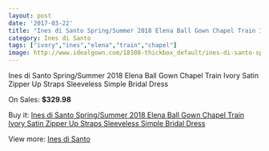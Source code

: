 ```yaml
---
layout: post
date: '2017-03-22'
title: "Ines di Santo Spring/Summer 2018 Elena Ball Gown Chapel Train Ivory Satin Zipper Up Straps Sleeveless Simple Bridal Dress"
category: Ines di Santo
tags: ["ivory","ines","elena","train","chapel"]
image: http://www.idealgown.com/18108-thickbox_default/ines-di-santo-spring-summer-2018-elena-ball-gown-chapel-train-ivory-satin-zipper-up-straps-sleeveless-simple-bridal-dress.jpg
---
```

Ines di Santo Spring/Summer 2018 Elena Ball Gown Chapel Train Ivory Satin Zipper Up Straps Sleeveless Simple Bridal Dress

On Sales: **$329.98**
<a href="https://www.idealgown.com/en/ines-di-santo/7008-ines-di-santo-spring-summer-2018-elena-ball-gown-chapel-train-ivory-satin-zipper-up-straps-sleeveless-simple-bridal-dress.html"><amp-img layout="responsive" width="600" height="600" src="//www.idealgown.com/18108-thickbox_default/ines-di-santo-spring-summer-2018-elena-ball-gown-chapel-train-ivory-satin-zipper-up-straps-sleeveless-simple-bridal-dress.jpg" alt="Ines di Santo Spring/Summer 2018 Elena Ball Gown Chapel Train Ivory Satin Zipper Up Straps Sleeveless Simple Bridal Dress 0" /></a>
<a href="https://www.idealgown.com/en/ines-di-santo/7008-ines-di-santo-spring-summer-2018-elena-ball-gown-chapel-train-ivory-satin-zipper-up-straps-sleeveless-simple-bridal-dress.html"><amp-img layout="responsive" width="600" height="600" src="//www.idealgown.com/18110-thickbox_default/ines-di-santo-spring-summer-2018-elena-ball-gown-chapel-train-ivory-satin-zipper-up-straps-sleeveless-simple-bridal-dress.jpg" alt="Ines di Santo Spring/Summer 2018 Elena Ball Gown Chapel Train Ivory Satin Zipper Up Straps Sleeveless Simple Bridal Dress 1" /></a>
<a href="https://www.idealgown.com/en/ines-di-santo/7008-ines-di-santo-spring-summer-2018-elena-ball-gown-chapel-train-ivory-satin-zipper-up-straps-sleeveless-simple-bridal-dress.html"><amp-img layout="responsive" width="600" height="600" src="//www.idealgown.com/18109-thickbox_default/ines-di-santo-spring-summer-2018-elena-ball-gown-chapel-train-ivory-satin-zipper-up-straps-sleeveless-simple-bridal-dress.jpg" alt="Ines di Santo Spring/Summer 2018 Elena Ball Gown Chapel Train Ivory Satin Zipper Up Straps Sleeveless Simple Bridal Dress 2" /></a>

Buy it: [Ines di Santo Spring/Summer 2018 Elena Ball Gown Chapel Train Ivory Satin Zipper Up Straps Sleeveless Simple Bridal Dress](https://www.idealgown.com/en/ines-di-santo/7008-ines-di-santo-spring-summer-2018-elena-ball-gown-chapel-train-ivory-satin-zipper-up-straps-sleeveless-simple-bridal-dress.html "Ines di Santo Spring/Summer 2018 Elena Ball Gown Chapel Train Ivory Satin Zipper Up Straps Sleeveless Simple Bridal Dress")

View more: [Ines di Santo](https://www.idealgown.com/en/128-ines-di-santo "Ines di Santo")